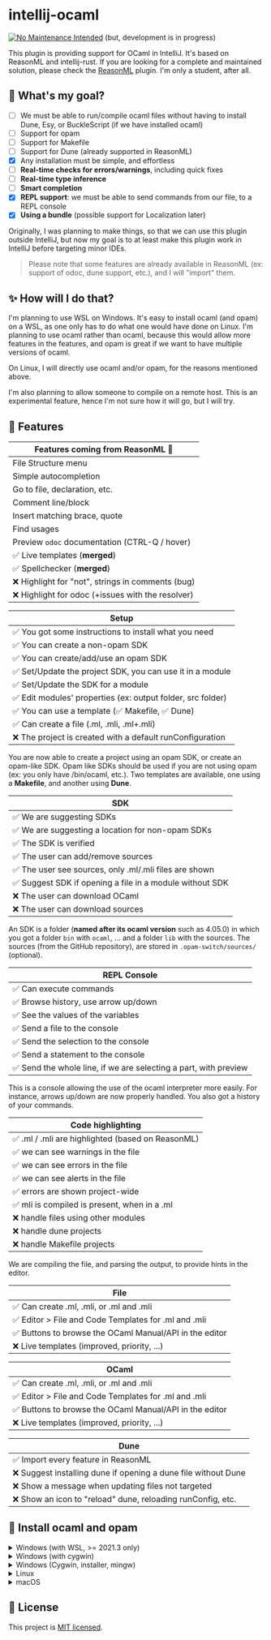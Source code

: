 # intellij-ocaml

[![No Maintenance Intended](http://unmaintained.tech/badge.svg)](http://unmaintained.tech/) (but, development is in progress)

This plugin is providing support for OCaml in IntelliJ. It's based on ReasonML and intellij-rust. If you are looking for a complete and maintained solution, please check the [ReasonML](https://github.com/giraud/reasonml-idea-plugin) plugin. I'm only a student, after all.

## 🎯 What's my goal?

* [ ] We must be able to run/compile ocaml files without having to install Dune, Esy, or BuckleScript (if we have installed ocaml)
* [ ] Support for opam
* [ ] Support for Makefile
* [ ] Support for Dune (already supported in ReasonML)
* [x] Any installation must be simple, and effortless
* [ ] **Real-time checks for errors/warnings**, including quick fixes
* [ ] **Real-time type inference**
* [ ] **Smart completion**
* [x] **REPL support**: we must be able to send commands from our file, to a REPL console
* [x] **Using a bundle** (possible support for Localization later)

Originally, I was planning to make things, so that we can use this plugin outside IntelliJ, but now my goal is to at least make this plugin work in IntelliJ before targeting minor IDEs.

> Please note that some features are already available in ReasonML (ex: support of odoc, dune support, etc.), and I will "import" them.

## ✨ How will I do that?

I'm planning to use WSL on Windows. It's easy to install ocaml (and opam) on a WSL, as one only has to do what one would have done on Linux. I'm planning to use ocaml rather than ocaml, because this would allow more features in the features, and opam is great if we want to have multiple versions of ocaml.

On Linux, I will directly use ocaml and/or opam, for the reasons mentioned above.

I'm also planning to allow someone to compile on a remote host. This is an experimental feature, hence I'm not sure how it will go, but I will try.

## 🚀 Features

| Features coming from ReasonML 🤩️                |
|--------------------------------------------------|
| File Structure menu                              |
| Simple autocompletion                            |
| Go to file, declaration, etc.                    |
| Comment line/block                               |
| Insert matching brace, quote                     |
| Find usages                                      |
| Preview `odoc` documentation (CTRL-Q / hover)    |
| ✅ Live templates (**merged**)                    |
| ✅ Spellchecker (**merged**)                      |
| ❌ Highlight for "not", strings in comments (bug) |
| ❌ Highlight for odoc (+issues with the resolver) |

| Setup                                                      |
|------------------------------------------------------------|
| ✅ You got some instructions to install what you need       |
| ✅ You can create a non-opam SDK                            |
| ✅ You can create/add/use an opam SDK                       |
| ✅ Set/Update the project SDK, you can use it in a module   |
| ✅ Set/Update the SDK for a module                          |
| ✅ Edit modules' properties (ex: output folder, src folder) |
| ✅ You can use a template (✅ Makefile, ✅ Dune)              |
| ✅ Can create a file (.ml, .mli, .ml+.mli)                  |
| ❌ The project is created with a default runConfiguration   |

You are now able to create a project using an opam SDK, or create an opam-like SDK. Opam like SDKs should be used if you are not using opam (ex: you only have /bin/ocaml, etc.). Two templates are available, one using a <b>Makefile</b>, and another using <b>Dune</b>.

| SDK                                                     |
|---------------------------------------------------------|
| ✅ We are suggesting SDKs                                |
| ✅ We are suggesting a location for non-opam SDKs        |
| ✅ The SDK is verified                                   |
| ✅ The user can add/remove sources                       |
| ✅ The user see sources, only .ml/.mli files are shown   |
| ✅ Suggest SDK if opening a file in a module without SDK |
| ❌ The user can download OCaml                           |
| ❌ The user can download sources                         |

An SDK is a folder (**named after its ocaml version** such as 4.05.0) in which you got a folder `bin` with `ocaml`, ... and a folder `lib` with the sources. The sources (from the GitHub repository), are stored in `.opam-switch/sources/` (optional).

| REPL Console                                                    |
|-----------------------------------------------------------------|
| ✅ Can execute commands                                          |
| ✅ Browse history, use arrow up/down                             |
| ✅ See the values of the variables                               |
| ✅ Send a file to the console                                    |
| ✅ Send the selection to the console                             |
| ✅ Send a statement to the console                               |
| ✅ Send the whole line, if we are selecting a part, with preview |

This is a console allowing the use of the ocaml interpreter more easily. For instance, arrows up/down are now properly handled. You also got a history of your commands.

| Code highlighting                                |
|--------------------------------------------------|
| ✅ .ml / .mli are highlighted (based on ReasonML) |
| ✅ we can see warnings in the file                |
| ✅ we can see errors in the file                  |
| ✅ we can see alerts in the file                  |
| ✅ errors are shown project-wide                  |
| ✅ mli is compiled is present, when in a .ml      |
| ❌ handle files using other modules               |
| ❌ handle dune projects                           |
| ❌ handle Makefile projects                       |

We are compiling the file, and parsing the output, to provide hints in the editor.

| File                                                   |
|--------------------------------------------------------|
| ✅ Can create .ml, .mli, or .ml and .mli                |
| ✅ Editor > File and Code Templates for .ml and .mli    |
| ✅ Buttons to browse the OCaml Manual/API in the editor |
| ❌ Live templates (improved, priority, ...)             |


| OCaml                                                  |
|--------------------------------------------------------|
| ✅ Can create .ml, .mli, or .ml and .mli                |
| ✅ Editor > File and Code Templates for .ml and .mli    |
| ✅ Buttons to browse the OCaml Manual/API in the editor |
| ❌ Live templates (improved, priority, ...)             |

| Dune                                                          |
|---------------------------------------------------------------|
| ✅ Import every feature in ReasonML                            |
| ❌ Suggest installing dune if opening a dune file without Dune |
| ❌ Show a message when updating files not targeted             |
| ❌ Show an icon to "reload" dune, reloading runConfig, etc.    |

## 📖 Install ocaml and opam

<details>
<summary>Windows (with WSL, >= 2021.3 only)</summary>

On Windows, you may use a WSL (ex: Windows Store > Debian), then follows the instruction for Linux users
</details>

<details>
<summary>Windows (with cygwin)</summary>

Download [cygwin](https://cygwin.com/install.html). In the installer, you will have to pick some packages to install. Select "full" and pick **ocaml** (if you don't want opam), otherwise, pick

* `opam`
* `make`
* `wget` and `curl`
* `tar` and `unzip`
* `libclang` and `mingw[...]clang` (pick the one according to your OS)

To install new versions of OCaml, run `Cygwin.bat` (in cygwin64 folder), then call `opam switch create 4.12.0`.

Ensure that `C:/cygwin64/bin` (for me) is in the path. If you open a PowerShell, and write `opam --version`, you should be good. This is pretty useless (as the command above does not work in a PowerShell), but you are now able to call commands such as `make` in a PowerShell, so you can use a `Makefile`!

Note that, on Windows, there is a problem with `ocaml`/`ocamlc` ([Unbound module Stdlib](https://discuss.ocaml.org/t/unbound-module-stdllib/5133)). You can find the path where both are looking for Stdlib, with `ocamlc -config`. You can set the PATH using an environment variable called `OCAMLLIB`(ex: `Set-Item -Path Env:OCAMLLIB -Value ("C:\Users\username\Desktop\4.13.1+mingw64c\lib\ocaml")`). **NOTE THAT THIS IS DONE BY THE PLUGIN** (for Cygwin/OCaml64 if needed), so you don't have to do this unless you are not using the plugin.
</details>

<details>
<summary>Windows (Cygwin, installer, mingw)</summary>

Simply download the installer for [OCaml64](https://fdopen.github.io/opam-repository-mingw/installation/). Once installed, you will have your SDK in `C:\\OCam64\\home\\username\\.opam\\`. You will have opam installed, so you can add/versions if you want.
</details>

<details>
<summary>Linux</summary>

In my case, on Linux or Debian, I'm using these commands (you may call `sudo apt-get update` first).

* **ocaml**: `sudo apt-get install ocaml`
* **opam** (recommended): `sudo apt-get install opam` then, you may use `òpam switch create 4.12.0` to install `ocaml 4.12.0`
</details>

<details>
<summary>macOS</summary>

I do not have a computer with a macOS, so you should submit feedback, so that I can update this section. From what I know, you may look around

* `brew update`
* `brew install ocaml`
* `brew install opam`

[Source](https://stackoverflow.com/questions/35563263/install-opam-in-mac-os).
</details>

## 📄 License

This project is [MIT licensed](LICENSE).